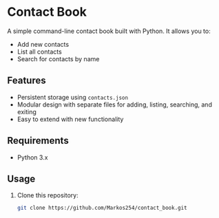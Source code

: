 # Contact Book

A simple command-line contact book built with Python. It allows you to:

- Add new contacts
- List all contacts
- Search for contacts by name

## Features

- Persistent storage using `contacts.json`
- Modular design with separate files for adding, listing, searching, and exiting
- Easy to extend with new functionality

## Requirements

- Python 3.x

## Usage

1. Clone this repository:
   ```bash
   git clone https://github.com/Markos254/contact_book.git
